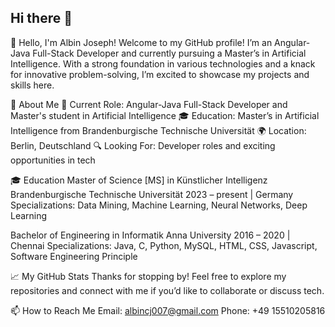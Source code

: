 ## Hi there 👋

<!--
**albinjoseph03/albinjoseph03** is a ✨ _special_ ✨ repository because its `README.md` (this file) appears on your GitHub profile.

Here are some ideas to get you started:

- 🔭 I’m currently working on ...
- 🌱 I’m currently learning ...
- 👯 I’m looking to collaborate on ...
- 🤔 I’m looking for help with ...
- 💬 Ask me about ...
- 📫 How to reach me: ...
- 😄 Pronouns: ...
- ⚡ Fun fact: ...
-->
👋 Hello, I'm Albin Joseph!
Welcome to my GitHub profile! I’m an Angular-Java Full-Stack Developer and currently pursuing a Master’s in Artificial Intelligence. With a strong foundation in various technologies and a knack for innovative problem-solving, I’m excited to showcase my projects and skills here.

🚀 About Me
💼 Current Role: Angular-Java Full-Stack Developer and Master's student in Artificial Intelligence
🎓 Education: Master’s in Artificial Intelligence from Brandenburgische Technische Universität
🌍 Location: Berlin, Deutschland
🔍 Looking For: Developer roles and exciting opportunities in tech

🎓 Education
Master of Science [MS] in Künstlicher Intelligenz
Brandenburgische Technische Universität
2023 – present | Germany
Specializations: Data Mining, Machine Learning, Neural Networks, Deep Learning

Bachelor of Engineering in Informatik
Anna University
2016 – 2020 | Chennai
Specializations: Java, C, Python, MySQL, HTML, CSS, Javascript, Software Engineering Principle

📈 My GitHub Stats
Thanks for stopping by! Feel free to explore my repositories and connect with me if you’d like to collaborate or discuss tech.

📫 How to Reach Me
Email: albincj007@gmail.com
Phone: +49 15510205816